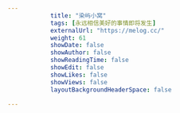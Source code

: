 ---
            title: "染屿小窝"
            tags: [永远相信美好的事情即将发生]
            externalUrl: "https://melog.cc/"
            weight: 61
            showDate: false
            showAuthor: false
            showReadingTime: false
            showEdit: false
            showLikes: false
            showViews: false
            layoutBackgroundHeaderSpace: false
            ---
